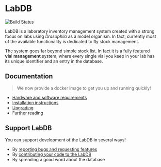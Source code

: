 LabDB
=========================
[![Build Status](https://travis-ci.org/BlueMesa/LabDB.png)](https://travis-ci.org/BlueMesa/LabDB)

LabDB is a laboratory inventory management system created with a strong focus
on labs using *Drosophila* as a model organism. In fact, currently most of
the available functionality is dedicated to fly stock management.

The system goes far beyond simple stock list. In fact it is a fully featured
**vial management** system, where every single vial you keep in your lab  has
its unique identifier and an entry in the database.

## Documentation

> We now provide a docker image to get you up and running quickly!

* [Hardware and software requirements](doc/Requirements.md)
* [Installation instructions](doc/Install.md)
* [Upgrading](doc/Upgrade.md)
* [Further reading](doc/Reading.md)

## Support LabDB

You can support development of the LabDB in several ways!

* By [reporting bugs and requesting features](https://github.com/rejsmont/LabDB/issues/new)
* By [contributing your code to the LabDB](https://github.com/rejsmont/LabDB/fork)
* By spreading a good word about the database
